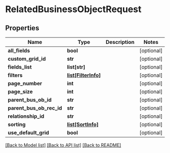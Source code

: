 # RelatedBusinessObjectRequest

## Properties
Name | Type | Description | Notes
------------ | ------------- | ------------- | -------------
**all_fields** | **bool** |  | [optional] 
**custom_grid_id** | **str** |  | [optional] 
**fields_list** | **list[str]** |  | [optional] 
**filters** | [**list[FilterInfo]**](FilterInfo.md) |  | [optional] 
**page_number** | **int** |  | [optional] 
**page_size** | **int** |  | [optional] 
**parent_bus_ob_id** | **str** |  | [optional] 
**parent_bus_ob_rec_id** | **str** |  | [optional] 
**relationship_id** | **str** |  | [optional] 
**sorting** | [**list[SortInfo]**](SortInfo.md) |  | [optional] 
**use_default_grid** | **bool** |  | [optional] 

[[Back to Model list]](../README.md#documentation-for-models) [[Back to API list]](../README.md#documentation-for-api-endpoints) [[Back to README]](../README.md)


